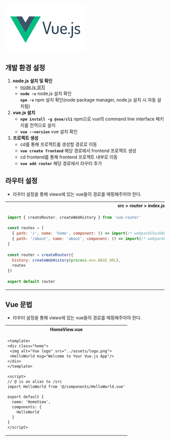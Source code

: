 <img src="/images/vue-js.png" width="50%"/><br/>
## 개발 환경 설정
1. **node.js 설치 및 확인**
    * [node.js 설치](https://nodejs.org/ko)
    * **`node -v`** node.js 설치 확인<br/>
      **`npm -v`** npm 설치 확인(node package manager, node.js 설치 시 자동 설치됨)
2. **vue.js 설치**
    * **`npm install -g @vue/cli`** npm으로 vue의 command line interface 패키지를 전역으로 설치<br/>
    * **`vue --version`** vue 설치 확인
3. **프로젝트 생성**
    * cd를 통해 프로젝트를 생성할 경로로 이동
    * **`vue create frontend`** 해당 경로에서 frontend 프로젝트 생성
    * cd frontend를 통해 frontend 프로젝트 내부로 이동
    * **`vue add router`** 해당 경로에서 라우터 추가
## 라우터 설정
   * 라우터 설정을 통해 views에 있는 vue들의 경로를 매핑해주어야 한다.
   <table>
   <tr><th>src > router > index.js</th></tr>
   <tr><td>
      
   ```js
   import { createRouter, createWebHistory } from 'vue-router'
   
   const routes = [
     { path: '/', name: 'home', component: () => import(/* webpackChunkName: "home" */ '../views/HomeView.vue') },
     { path: '/about', name: 'about', component: () => import(/* webpackChunkName: "about" */ '../views/AboutView.vue') }
   ]
   
   const router = createRouter({
     history: createWebHistory(process.env.BASE_URL),
     routes
   })

   export default router
   ```
   </td></tr>
   </table>
   
## Vue 문법
   * 라우터 설정을 통해 views에 있는 vue들의 경로를 매핑해주어야 한다.
   <table>
   <tr><th>HomeView.vue</th></tr>
   <tr><td>
      
   ```vue
   <template>
  <div class="home">
    <img alt="Vue logo" src="../assets/logo.png">
    <HelloWorld msg="Welcome to Your Vue.js App"/>
  </div>
   </template>
   
   <script>
   // @ is an alias to /src
   import HelloWorld from '@/components/HelloWorld.vue'
   
   export default {
     name: 'HomeView',
     components: {
       HelloWorld
     }
   }
   </script>
   ```
   </td></tr>
   </table>
